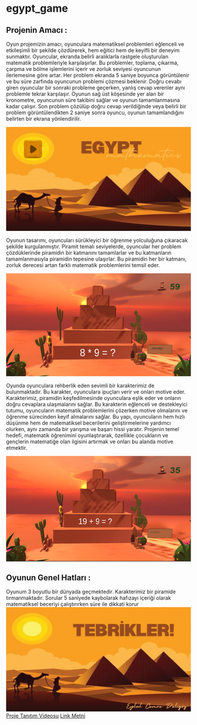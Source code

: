 # egypt_game
## Projenin Amacı :
Oyun projemizin amacı, oyunculara matematiksel problemleri eğlenceli ve etkileşimli bir şekilde çözdürerek, hem eğitici hem de keyifli bir deneyim sunmaktır. Oyuncular, ekranda belirli aralıklarla rastgele oluşturulan matematik problemleriyle karşılaşırlar. Bu problemler, toplama, çıkarma, çarpma ve bölme işlemlerini içerir ve zorluk seviyesi oyuncunun ilerlemesine göre artar. Her problem ekranda 5 saniye boyunca görüntülenir ve bu süre zarfında oyuncunun problemi çözmesi beklenir. Doğru cevabı giren oyuncular bir sonraki probleme geçerken, yanlış cevap verenler aynı problemle tekrar karşılaşır. Oyunun sağ üst köşesinde yer alan bir kronometre, oyuncunun süre takibini sağlar ve oyunun tamamlanmasına kadar çalışır. Son problem çözülüp doğru cevap verildiğinde veya belirli bir problem görüntülendikten 2 saniye sonra oyuncu, oyunun tamamlandığını belirten bir ekrana yönlendirilir.

![GitHub Rehberi](https://github.com/eylulcemredeligoz/egypt_game/blob/main/img/Ekran%20g%C3%B6r%C3%BCnt%C3%BCs%C3%BC%202024-05-26%20211732.png)

Oyunun tasarımı, oyuncuları sürükleyici bir öğrenme yolculuğuna çıkaracak şekilde kurgulanmıştır. Piramit temalı seviyelerde, oyuncular her problem çözdüklerinde piramidin bir katmanını tamamlarlar ve bu katmanların tamamlanmasıyla piramidin tepesine ulaşırlar. Bu piramidin her bir katmanı, zorluk derecesi artan farklı matematik problemlerini temsil eder.

![GitHub Rehberi](https://github.com/eylulcemredeligoz/egypt_game/blob/main/img/Ekran%20g%C3%B6r%C3%BCnt%C3%BCs%C3%BC%202024-05-26%20211651.png)

Oyunda oyunculara rehberlik eden sevimli bir karakterimiz de bulunmaktadır. Bu karakter, oyunculara ipuçları verir ve onları motive eder. Karakterimiz, piramidin keşfedilmesinde oyunculara eşlik eder ve onların doğru cevaplara ulaşmalarını sağlar. Bu karakterin eğlenceli ve destekleyici tutumu, oyuncuların matematik problemlerini çözerken motive olmalarını ve öğrenme sürecinden keyif almalarını sağlar.
Bu yapı, oyuncuların hem hızlı düşünme hem de matematiksel becerilerini geliştirmelerine yardımcı olurken, aynı zamanda bir yarışma ve başarı hissi yaratır. Projenin temel hedefi, matematik öğrenimini oyunlaştırarak, özellikle çocukların ve gençlerin matematiğe olan ilgisini artırmak ve onları bu alanda motive etmektir.

![GitHub Rehberi](https://github.com/eylulcemredeligoz/egypt_game/blob/main/img/Ekran%20g%C3%B6r%C3%BCnt%C3%BCs%C3%BC%202024-05-26%20211713.png)

## Oyunun Genel Hatları : 
Oyunum 3 boyutlu bir dünyada geçmektedir. Karakterimiz bir piramide tırmanmaktadır. Sorular 5 saniyede kaybolarak hafızayı içeriği olarak matematiksel beceriyi çalıştırırken süre ile dikkati korur
![GitHub Rehberi](https://github.com/eylulcemredeligoz/egypt_game/blob/main/img/Ekran%20g%C3%B6r%C3%BCnt%C3%BCs%C3%BC%202024-05-26%20211746.png)
[Proje Tanıtım Videosu](https://github.com/eylulcemredeligoz/egypt_game/blob/main/img/WhatsApp%20Video%202024-05-26%20saat%2021.23.14_97dd5af7.mp4)
[Link Metni](https://youtu.be/Qa88oOB5FuI?si=iXV-6_BGU1MBGOb6)

